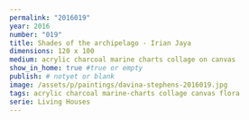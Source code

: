 ```yaml
---
permalink: "2016019"
year: 2016
number: "019"
title: Shades of the archipelago - Irian Jaya
dimensions: 120 x 100
medium: acrylic charcoal marine charts collage on canvas
show_in_home: true #true or empty
publish: # notyet or blank
image: /assets/p/paintings/davina-stephens-2016019.jpg
tags: acrylic charcoal marine-charts collage canvas flora
serie: Living Houses
---
```

